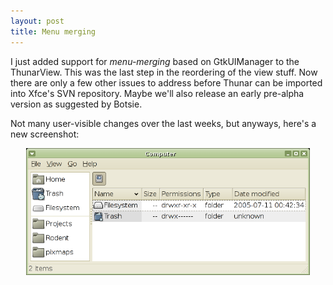 ```yaml
---
layout: post
title: Menu merging
---
```


I just added support for <i>menu-merging</i> based on GtkUIManager to the ThunarView. This was the last step in the reordering of the view stuff. Now there are only a few other issues to address before Thunar can be imported into Xfce's SVN repository. Maybe we'll also release an early pre-alpha version as suggested by Botsie.

Not many user-visible changes over the last weeks, but anyways, here's a new screenshot:

<center><a href="/images/2005/thunar-20050712.png"><img src="/images/2005/thunar-20050712.png" width="90%" /></a></center>

